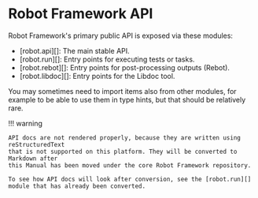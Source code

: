 # Robot Framework API

Robot Framework's primary public API is exposed via these modules:

  * [robot.api][]: The main stable API.
  * [robot.run][]: Entry points for executing tests or tasks.
  * [robot.rebot][]: Entry points for post-processing outputs (Rebot).
  * [robot.libdoc][]: Entry points for the Libdoc tool.

You may sometimes need to import items also from other modules, for example
to be able to use them in type hints, but that should be relatively rare.

!!! warning

    API docs are not rendered properly, because they are written using reStructuredText
    that is not supported on this platform. They will be converted to Markdown after
    this Manual has been moved under the core Robot Framework repository.

    To see how API docs will look after conversion, see the [robot.run][]
    module that has already been converted.

<!-- Rest of the content in this directory is generated by the `generate.py` script. -->
